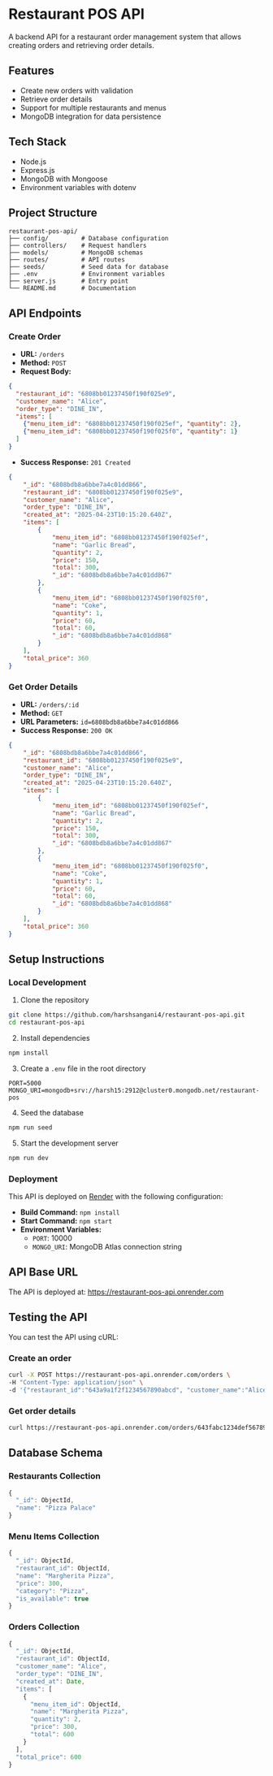 # Restaurant POS API

A backend API for a restaurant order management system that allows creating orders and retrieving order details.

## Features

- Create new orders with validation
- Retrieve order details
- Support for multiple restaurants and menus
- MongoDB integration for data persistence

## Tech Stack

- Node.js
- Express.js
- MongoDB with Mongoose
- Environment variables with dotenv

## Project Structure

```
restaurant-pos-api/
├── config/         # Database configuration
├── controllers/    # Request handlers
├── models/         # MongoDB schemas
├── routes/         # API routes
├── seeds/          # Seed data for database
├── .env            # Environment variables
├── server.js       # Entry point
└── README.md       # Documentation
```

## API Endpoints

### Create Order

- **URL:** `/orders`
- **Method:** `POST`
- **Request Body:**
```json
{
  "restaurant_id": "6808bb01237450f190f025e9", 
  "customer_name": "Alice", 
  "order_type": "DINE_IN", 
  "items": [
    {"menu_item_id": "6808bb01237450f190f025ef", "quantity": 2}, 
    {"menu_item_id": "6808bb01237450f190f025f0", "quantity": 1}
  ]
}
```
- **Success Response:** `201 Created`
```json
{
    "_id": "6808bdb8a6bbe7a4c01dd866",
    "restaurant_id": "6808bb01237450f190f025e9",
    "customer_name": "Alice",
    "order_type": "DINE_IN",
    "created_at": "2025-04-23T10:15:20.640Z",
    "items": [
        {
            "menu_item_id": "6808bb01237450f190f025ef",
            "name": "Garlic Bread",
            "quantity": 2,
            "price": 150,
            "total": 300,
            "_id": "6808bdb8a6bbe7a4c01dd867"
        },
        {
            "menu_item_id": "6808bb01237450f190f025f0",
            "name": "Coke",
            "quantity": 1,
            "price": 60,
            "total": 60,
            "_id": "6808bdb8a6bbe7a4c01dd868"
        }
    ],
    "total_price": 360
}
```

### Get Order Details

- **URL:** `/orders/:id`
- **Method:** `GET`
- **URL Parameters:** `id=6808bdb8a6bbe7a4c01dd866`
- **Success Response:** `200 OK`
```json
{
    "_id": "6808bdb8a6bbe7a4c01dd866",
    "restaurant_id": "6808bb01237450f190f025e9",
    "customer_name": "Alice",
    "order_type": "DINE_IN",
    "created_at": "2025-04-23T10:15:20.640Z",
    "items": [
        {
            "menu_item_id": "6808bb01237450f190f025ef",
            "name": "Garlic Bread",
            "quantity": 2,
            "price": 150,
            "total": 300,
            "_id": "6808bdb8a6bbe7a4c01dd867"
        },
        {
            "menu_item_id": "6808bb01237450f190f025f0",
            "name": "Coke",
            "quantity": 1,
            "price": 60,
            "total": 60,
            "_id": "6808bdb8a6bbe7a4c01dd868"
        }
    ],
    "total_price": 360
}
```

## Setup Instructions

### Local Development

1. Clone the repository
```bash
git clone https://github.com/harshsangani4/restaurant-pos-api.git
cd restaurant-pos-api
```

2. Install dependencies
```bash
npm install
```

3. Create a `.env` file in the root directory
```
PORT=5000
MONGO_URI=mongodb+srv://harsh15:2912@cluster0.mongodb.net/restaurant-pos
```

4. Seed the database
```bash
npm run seed
```

5. Start the development server
```bash
npm run dev
```

### Deployment

This API is deployed on [Render](https://render.com) with the following configuration:

- **Build Command:** `npm install`
- **Start Command:** `npm start`
- **Environment Variables:**
  - `PORT`: 10000
  - `MONGO_URI`: MongoDB Atlas connection string

## API Base URL

The API is deployed at: https://restaurant-pos-api.onrender.com

## Testing the API

You can test the API using cURL:

### Create an order
```bash
curl -X POST https://restaurant-pos-api.onrender.com/orders \
-H "Content-Type: application/json" \
-d '{"restaurant_id":"643a9a1f2f1234567890abcd", "customer_name":"Alice", "order_type":"DINE_IN", "items":[{"menu_item_id":"643a9b2f1d1234567890efgh", "quantity": 2}, {"menu_item_id":"643a9b2f1d1234567890ijkl", "quantity": 1}]}'
```

### Get order details
```bash
curl https://restaurant-pos-api.onrender.com/orders/643fabc1234def56789ghijk
```

## Database Schema

### Restaurants Collection
```javascript
{
  "_id": ObjectId,
  "name": "Pizza Palace"
}
```

### Menu Items Collection
```javascript
{
  "_id": ObjectId,
  "restaurant_id": ObjectId,
  "name": "Margherita Pizza",
  "price": 300,
  "category": "Pizza",
  "is_available": true
}
```

### Orders Collection
```javascript
{
  "_id": ObjectId,
  "restaurant_id": ObjectId,
  "customer_name": "Alice",
  "order_type": "DINE_IN",
  "created_at": Date,
  "items": [
    {
      "menu_item_id": ObjectId,
      "name": "Margherita Pizza",
      "quantity": 2,
      "price": 300,
      "total": 600
    }
  ],
  "total_price": 600
}
```
